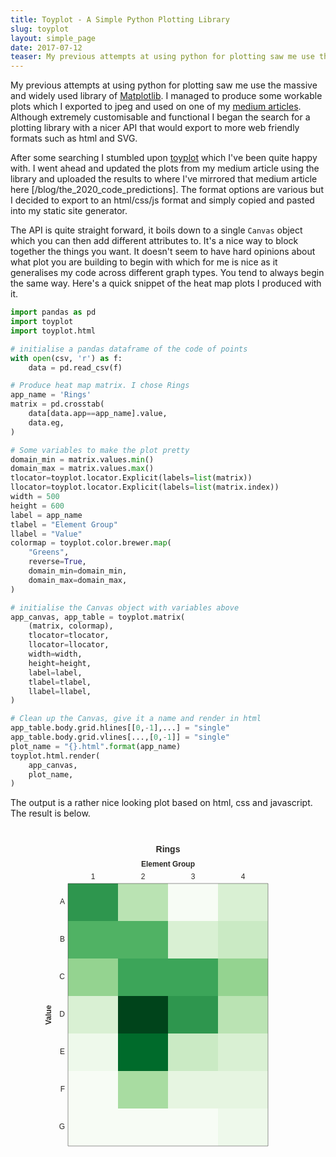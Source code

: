 ```yaml
---
title: Toyplot - A Simple Python Plotting Library
slug: toyplot
layout: simple_page
date: 2017-07-12
teaser: My previous attempts at using python for plotting saw me use the massive and widely used library of Matplotlib. I managed to produce some workable plots which I exported to jpeg and used on one of my medium articles. Although extremely customisable and functional I began the search for a plotting library with a nicer API that would export to more web friendly formats such as html and SVG.
---
```


My previous attempts at using python for plotting saw me use the massive and widely used library of [Matplotlib](https://matplotlib.org). I managed to produce some workable plots which I exported to jpeg and used on one of my [medium articles](https://medium.com/@lukewiwa/the-2020-code-of-points-what-we-might-expect-28afdab4b095). Although extremely customisable and functional I began the search for a plotting library with a nicer API that would export to more web friendly formats such as html and SVG.

After some searching I stumbled upon [toyplot](http://toyplot.readthedocs.io) which I've been quite happy with. I went ahead and updated the plots from my medium article using the library and uploaded the results to where I've mirrored that medium article here [/blog/the_2020_code_predictions]. The format options are various but I decided to export to an html/css/js format and simply copied and pasted into my static site generator.

The API is quite straight forward, it boils down to a single `Canvas` object which you can then add different attributes to. It's a nice way to block together the things you want. It doesn't seem to have hard opinions about what plot you are building to begin with which for me is nice as it generalises my code across different graph types. You tend to always begin the same way. Here's a quick snippet of the heat map plots I produced with it.

```python
import pandas as pd
import toyplot
import toyplot.html

# initialise a pandas dataframe of the code of points
with open(csv, 'r') as f:
    data = pd.read_csv(f)

# Produce heat map matrix. I chose Rings
app_name = 'Rings'
matrix = pd.crosstab(
    data[data.app==app_name].value,
    data.eg,
)

# Some variables to make the plot pretty
domain_min = matrix.values.min()
domain_max = matrix.values.max()
tlocator=toyplot.locator.Explicit(labels=list(matrix))
llocator=toyplot.locator.Explicit(labels=list(matrix.index))
width = 500
height = 600
label = app_name
tlabel = "Element Group"
llabel = "Value"
colormap = toyplot.color.brewer.map(
    "Greens",
    reverse=True,
    domain_min=domain_min,
    domain_max=domain_max,
)

# initialise the Canvas object with variables above
app_canvas, app_table = toyplot.matrix(
    (matrix, colormap),
    tlocator=tlocator,
    llocator=llocator,
    width=width,
    height=height,
    label=label,
    tlabel=tlabel,
    llabel=llabel,
)

# Clean up the Canvas, give it a name and render in html
app_table.body.grid.hlines[[0,-1],...] = "single"
app_table.body.grid.vlines[...,[0,-1]] = "single"
plot_name = "{}.html".format(app_name)
toyplot.html.render(
    app_canvas,
    plot_name,
)
```
The output is a rather nice looking plot based on html, css and javascript. The result is below.

<div align="center" class="toyplot" id="t7c87881ec70f40d4b21526d0ba85bdaf"><svg class="toyplot-canvas-Canvas" height="600.0px" id="ta45422cdca9c4af489be8ba37a4bb82e" preserveAspectRatio="xMidYMid meet" style="background-color:transparent;fill:rgb(16.1%,15.3%,14.1%);fill-opacity:1.0;font-family:Helvetica;font-size:12px;opacity:1.0;stroke:rgb(16.1%,15.3%,14.1%);stroke-opacity:1.0;stroke-width:1.0" viewBox="0 0 500.0 600.0" width="500.0px" xmlns="http://www.w3.org/2000/svg" xmlns:toyplot="http://www.sandia.gov/toyplot" xmlns:xlink="http://www.w3.org/1999/xlink"><g class="toyplot-coordinates-Table" id="t933d46c8c7f54eb2bec794034c034bf2"><g transform="translate(250.0,50.0)"><text style="fill:rgb(16.1%,15.3%,14.1%);fill-opacity:1.0;font-family:helvetica;font-size:14.0;font-weight:bold;stroke:none;vertical-align:baseline;white-space:pre" x="-19.446" y="-10.423">Rings</text></g><g transform="translate(130.0,80.0)"><text style="fill:rgb(16.1%,15.3%,14.1%);fill-opacity:1.0;font-family:helvetica;font-size:12.0;font-weight:normal;stroke:none;vertical-align:baseline;white-space:pre" x="-3.336" y="3.066">1</text></g><g transform="translate(210.0,80.0)"><text style="fill:rgb(16.1%,15.3%,14.1%);fill-opacity:1.0;font-family:helvetica;font-size:12.0;font-weight:normal;stroke:none;vertical-align:baseline;white-space:pre" x="-3.336" y="3.066">2</text></g><g transform="translate(290.0,80.0)"><text style="fill:rgb(16.1%,15.3%,14.1%);fill-opacity:1.0;font-family:helvetica;font-size:12.0;font-weight:normal;stroke:none;vertical-align:baseline;white-space:pre" x="-3.336" y="3.066">3</text></g><g transform="translate(370.0,80.0)"><text style="fill:rgb(16.1%,15.3%,14.1%);fill-opacity:1.0;font-family:helvetica;font-size:12.0;font-weight:normal;stroke:none;vertical-align:baseline;white-space:pre" x="-3.336" y="3.066">4</text></g><g transform="translate(85.0,120.0)"><text style="fill:rgb(16.1%,15.3%,14.1%);fill-opacity:1.0;font-family:helvetica;font-size:12.0;font-weight:normal;stroke:none;vertical-align:baseline;white-space:pre" x="-8.004" y="3.066">A</text></g><rect height="60.0" style="fill:rgb(17.9%,58.9%,30.4%);fill-opacity:1.0;stroke:none" width="80.0" x="90.0" y="90.0"><title>12.0</title></rect><rect height="60.0" style="fill:rgb(72.8%,89.2%,70.2%);fill-opacity:1.0;stroke:none" width="80.0" x="170.0" y="90.0"><title>5.0</title></rect><rect height="60.0" style="fill:rgb(96.9%,98.8%,96.1%);fill-opacity:1.0;stroke:none" width="80.0" x="250.0" y="90.0"><title>0.0</title></rect><rect height="60.0" style="fill:rgb(85%,94.1%,82.7%);fill-opacity:1.0;stroke:none" width="80.0" x="330.0" y="90.0"><title>3.0</title></rect><g transform="translate(85.0,180.0)"><text style="fill:rgb(16.1%,15.3%,14.1%);fill-opacity:1.0;font-family:helvetica;font-size:12.0;font-weight:normal;stroke:none;vertical-align:baseline;white-space:pre" x="-8.004" y="3.066">B</text></g><rect height="60.0" style="fill:rgb(31.4%,69.9%,39.4%);fill-opacity:1.0;stroke:none" width="80.0" x="90.0" y="150.0"><title>10.0</title></rect><rect height="60.0" style="fill:rgb(31.4%,69.9%,39.4%);fill-opacity:1.0;stroke:none" width="80.0" x="170.0" y="150.0"><title>10.0</title></rect><rect height="60.0" style="fill:rgb(85%,94.1%,82.7%);fill-opacity:1.0;stroke:none" width="80.0" x="250.0" y="150.0"><title>3.0</title></rect><rect height="60.0" style="fill:rgb(79.4%,91.9%,76.8%);fill-opacity:1.0;stroke:none" width="80.0" x="330.0" y="150.0"><title>4.0</title></rect><g transform="translate(85.0,240.0)"><text style="fill:rgb(16.1%,15.3%,14.1%);fill-opacity:1.0;font-family:helvetica;font-size:12.0;font-weight:normal;stroke:none;vertical-align:baseline;white-space:pre" x="-8.664" y="3.066">C</text></g><rect height="60.0" style="fill:rgb(57.9%,82.7%,56.5%);fill-opacity:1.0;stroke:none" width="80.0" x="90.0" y="210.0"><title>7.0</title></rect><rect height="60.0" style="fill:rgb(23.4%,64.8%,34.8%);fill-opacity:1.0;stroke:none" width="80.0" x="170.0" y="210.0"><title>11.0</title></rect><rect height="60.0" style="fill:rgb(23.4%,64.8%,34.8%);fill-opacity:1.0;stroke:none" width="80.0" x="250.0" y="210.0"><title>11.0</title></rect><rect height="60.0" style="fill:rgb(57.9%,82.7%,56.5%);fill-opacity:1.0;stroke:none" width="80.0" x="330.0" y="210.0"><title>7.0</title></rect><g transform="translate(85.0,300.0)"><text style="fill:rgb(16.1%,15.3%,14.1%);fill-opacity:1.0;font-family:helvetica;font-size:12.0;font-weight:normal;stroke:none;vertical-align:baseline;white-space:pre" x="-8.664" y="3.066">D</text></g><rect height="60.0" style="fill:rgb(85%,94.1%,82.7%);fill-opacity:1.0;stroke:none" width="80.0" x="90.0" y="270.0"><title>3.0</title></rect><rect height="60.0" style="fill:rgb(0%,26.7%,10.6%);fill-opacity:1.0;stroke:none" width="80.0" x="170.0" y="270.0"><title>17.0</title></rect><rect height="60.0" style="fill:rgb(17.9%,58.9%,30.4%);fill-opacity:1.0;stroke:none" width="80.0" x="250.0" y="270.0"><title>12.0</title></rect><rect height="60.0" style="fill:rgb(72.8%,89.2%,70.2%);fill-opacity:1.0;stroke:none" width="80.0" x="330.0" y="270.0"><title>5.0</title></rect><g transform="translate(85.0,360.0)"><text style="fill:rgb(16.1%,15.3%,14.1%);fill-opacity:1.0;font-family:helvetica;font-size:12.0;font-weight:normal;stroke:none;vertical-align:baseline;white-space:pre" x="-8.004" y="3.066">E</text></g><rect height="60.0" style="fill:rgb(93.5%,97.5%,92.2%);fill-opacity:1.0;stroke:none" width="80.0" x="90.0" y="330.0"><title>1.0</title></rect><rect height="60.0" style="fill:rgb(0%,41.8%,16.9%);fill-opacity:1.0;stroke:none" width="80.0" x="170.0" y="330.0"><title>15.0</title></rect><rect height="60.0" style="fill:rgb(79.4%,91.9%,76.8%);fill-opacity:1.0;stroke:none" width="80.0" x="250.0" y="330.0"><title>4.0</title></rect><rect height="60.0" style="fill:rgb(85%,94.1%,82.7%);fill-opacity:1.0;stroke:none" width="80.0" x="330.0" y="330.0"><title>3.0</title></rect><g transform="translate(85.0,420.0)"><text style="fill:rgb(16.1%,15.3%,14.1%);fill-opacity:1.0;font-family:helvetica;font-size:12.0;font-weight:normal;stroke:none;vertical-align:baseline;white-space:pre" x="-7.332" y="3.066">F</text></g><rect height="60.0" style="fill:rgb(96.9%,98.8%,96.1%);fill-opacity:1.0;stroke:none" width="80.0" x="90.0" y="390.0"><title>0.0</title></rect><rect height="60.0" style="fill:rgb(65.8%,86.2%,63.3%);fill-opacity:1.0;stroke:none" width="80.0" x="170.0" y="390.0"><title>6.0</title></rect><rect height="60.0" style="fill:rgb(90.2%,96.2%,88.3%);fill-opacity:1.0;stroke:none" width="80.0" x="250.0" y="390.0"><title>2.0</title></rect><rect height="60.0" style="fill:rgb(90.2%,96.2%,88.3%);fill-opacity:1.0;stroke:none" width="80.0" x="330.0" y="390.0"><title>2.0</title></rect><g transform="translate(85.0,480.0)"><text style="fill:rgb(16.1%,15.3%,14.1%);fill-opacity:1.0;font-family:helvetica;font-size:12.0;font-weight:normal;stroke:none;vertical-align:baseline;white-space:pre" x="-9.336" y="3.066">G</text></g><rect height="60.0" style="fill:rgb(96.9%,98.8%,96.1%);fill-opacity:1.0;stroke:none" width="80.0" x="90.0" y="450.0"><title>0.0</title></rect><rect height="60.0" style="fill:rgb(96.9%,98.8%,96.1%);fill-opacity:1.0;stroke:none" width="80.0" x="170.0" y="450.0"><title>0.0</title></rect><rect height="60.0" style="fill:rgb(96.9%,98.8%,96.1%);fill-opacity:1.0;stroke:none" width="80.0" x="250.0" y="450.0"><title>0.0</title></rect><rect height="60.0" style="fill:rgb(93.5%,97.5%,92.2%);fill-opacity:1.0;stroke:none" width="80.0" x="330.0" y="450.0"><title>1.0</title></rect><g transform="translate(250.0,60.0)"><text style="fill:rgb(16.1%,15.3%,14.1%);fill-opacity:1.0;font-family:helvetica;font-size:12.0;font-weight:bold;stroke:none;vertical-align:baseline;white-space:pre" x="-43.008" y="3.066">Element Group</text></g><g transform="translate(60.0,300.0)rotate(-90.0)"><text style="fill:rgb(16.1%,15.3%,14.1%);fill-opacity:1.0;font-family:helvetica;font-size:12.0;font-weight:bold;stroke:none;vertical-align:baseline;white-space:pre" x="-16.008" y="3.066">Value</text></g><line style="stroke:rgb(16.1%,15.3%,14.1%);stroke-opacity:1.0;stroke-width:0.5" x1="90.0" x2="410.0" y1="90.0" y2="90.0"></line><line style="stroke:rgb(16.1%,15.3%,14.1%);stroke-opacity:1.0;stroke-width:0.5" x1="90.0" x2="410.0" y1="510.0" y2="510.0"></line><line style="stroke:rgb(16.1%,15.3%,14.1%);stroke-opacity:1.0;stroke-width:0.5" x1="90.0" x2="90.0" y1="90.0" y2="510.0"></line><line style="stroke:rgb(16.1%,15.3%,14.1%);stroke-opacity:1.0;stroke-width:0.5" x1="410.0" x2="410.0" y1="90.0" y2="510.0"></line></g></svg><div class="toyplot-interactive"><ul class="toyplot-mark-popup" onmouseleave="this.style.visibility='hidden'" style="background:rgba(0%,0%,0%,0.75);border:0;border-radius:6px;color:white;cursor:default;list-style:none;margin:0;padding:5px;position:fixed;visibility:hidden">
            <li class="toyplot-mark-popup-title" style="color:lightgray;cursor:default;padding:5px;list-style:none;margin:0"></li>
            <li class="toyplot-mark-popup-save-csv" onmouseout="this.style.color='white';this.style.background='steelblue'" onmouseover="this.style.color='steelblue';this.style.background='white'" style="border-radius:3px;padding:5px;list-style:none;margin:0">
                Save as .csv
            </li>
        </ul><script>
        (function()
        {
          var data_tables = [{"id": "t933d46c8c7f54eb2bec794034c034bf2", "title": "Table Data", "names": [null, null, "Element Group", "Element Group", "Element Group", "Element Group", null, null], "columns": [[null, "Value", "Value", "Value", "Value", "Value", "Value", "Value", null, null], [null, "A", "B", "C", "D", "E", "F", "G", null, null], ["1", 12.0, 10.0, 7.0, 3.0, 1.0, 0.0, 0.0, null, null], ["2", 5.0, 10.0, 11.0, 17.0, 15.0, 6.0, 0.0, null, null], ["3", 0.0, 3.0, 11.0, 12.0, 4.0, 2.0, 0.0, null, null], ["4", 3.0, 4.0, 7.0, 5.0, 3.0, 2.0, 1.0, null, null], [null, null, null, null, null, null, null, null, null, null], [null, null, null, null, null, null, null, null, null, null]], "filename": "toyplot"}];

          function save_csv(data_table)
          {
            var uri = "data:text/csv;charset=utf-8,";
            uri += data_table.names.join(",") + "\n";
            for(var i = 0; i != data_table.columns[0].length; ++i)
            {
              for(var j = 0; j != data_table.columns.length; ++j)
              {
                if(j)
                  uri += ",";
                uri += data_table.columns[j][i];
              }
              uri += "\n";
            }
            uri = encodeURI(uri);

            var link = document.createElement("a");
            if(typeof link.download != "undefined")
            {
              link.href = uri;
              link.style = "visibility:hidden";
              link.download = data_table.filename + ".csv";

              document.body.appendChild(link);
              link.click();
              document.body.removeChild(link);
            }
            else
            {
              window.open(uri);
            }
          }

          function open_popup(data_table)
          {
            return function(e)
            {
              var popup = document.querySelector("#t7c87881ec70f40d4b21526d0ba85bdaf .toyplot-mark-popup");
              popup.querySelector(".toyplot-mark-popup-title").innerHTML = data_table.title;
              popup.querySelector(".toyplot-mark-popup-save-csv").onclick = function() { popup.style.visibility = "hidden"; save_csv(data_table); }
              popup.style.left = (e.clientX - 50) + "px";
              popup.style.top = (e.clientY - 20) + "px";
              popup.style.visibility = "visible";
              e.stopPropagation();
              e.preventDefault();
            }

          }

          for(var i = 0; i != data_tables.length; ++i)
          {
            var data_table = data_tables[i];
            var event_target = document.querySelector("#" + data_table.id);
            event_target.oncontextmenu = open_popup(data_table);
          }
        })();
        </script></div></div>

The full code is available on [Github](https://github.com/lukewiwa/matrix_plots_code_of_points) for anybody interested.